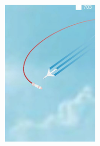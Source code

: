 [<img src="./AcePlane.JPG" width="300"/>](https://github.com/MountainInn/Ace-Plane/blob/main/AcePlane.JPG?raw=true)

